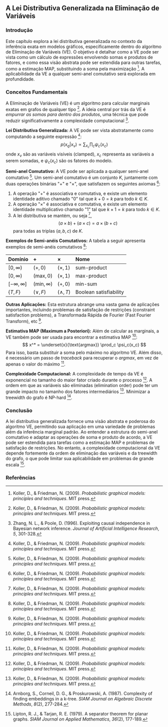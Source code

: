 ## A Lei Distributiva Generalizada na Eliminação de Variáveis
### Introdução
Este capítulo explora a lei distributiva generalizada no contexto da inferência exata em modelos gráficos, especificamente dentro do algoritmo de Eliminação de Variáveis (VE). O objetivo é detalhar como a VE pode ser vista como um cálculo de expressões envolvendo somas e produtos de fatores, e como essa visão abstrata pode ser estendida para outras tarefas, como a estimação MAP, substituindo a soma pela maximização [^717]. A aplicabilidade da VE a qualquer semi-anel comutativo será explorada em profundidade.

### Conceitos Fundamentais

A Eliminação de Variáveis (VE) é um algoritmo para calcular marginais exatas em grafos de qualquer tipo [^714]. A ideia central por trás da VE é *empurrar as somas para dentro dos produtos*, uma técnica que pode reduzir significativamente a complexidade computacional [^715].

**Lei Distributiva Generalizada:** A VE pode ser vista abstratamente como computando a seguinte expressão [^717]:
$$ p(x_q|x_v) \propto \sum_{x_c} \prod_c \psi_c(x_c) $$
onde $x_v$ são as variáveis visíveis (clamped), $x_c$ representa as variáveis a serem somadas, e $\psi_c(x_c)$ são os fatores do modelo.

**Semi-anel Comutativo:** A VE pode ser aplicada a qualquer semi-anel comutativo [^717]. Um semi-anel comutativo é um conjunto $K$, juntamente com duas operações binárias "+" e "×", que satisfazem os seguintes axiomas [^717]:
1.  A operação "+" é associativa e comutativa, e existe um elemento identidade aditivo chamado "0" tal que $k + 0 = k$ para todo $k \in K$.
2.  A operação "×" é associativa e comutativa, e existe um elemento identidade multiplicativo chamado "1" tal que $k \times 1 = k$ para todo $k \in K$.
3.  A lei distributiva se mantém, ou seja [^717],
    $$(a \times b) + (a \times c) = a \times (b + c)$$
    para todas as triplas $(a, b, c)$ de $K$.

**Exemplos de Semi-anéis Comutativos:** A tabela a seguir apresenta exemplos de semi-anéis comutativos [^718]:

| Domínio           | +        | ×        | Nome                   |
| :---------------- | :------- | :------- | :--------------------- |
| $[0, \infty)$     | $(+, 0)$ | $(\times, 1)$ | sum-product            |
| $[0, \infty)$     | $(\text{max}, 0)$ | $(\times, 1)$ | max-product            |
| $[-\infty, \infty]$ | $(\text{min}, \infty)$ | $(+, 0)$ | min-sum                |
| $\{T, F\}$        | $(\vee, F)$ | $(\wedge, T)$ | Boolean satisfiability |

**Outras Aplicações:** Esta estrutura abrange uma vasta gama de aplicações importantes, incluindo problemas de satisfação de restrições (constraint satisfaction problems), a Transformada Rápida de Fourier (Fast Fourier Transform), etc [^717].

**Estimativa MAP (Maximum a Posteriori):** Além de calcular as marginais, a VE também pode ser usada para encontrar a estimativa MAP [^717]:
$$ x^* = \underset{x}{\text{argmax}} \prod_c \psi_c(x_c) $$
Para isso, basta substituir a soma pelo máximo no algoritmo VE. Além disso, é necessário um passo de *traceback* para recuperar o *argmax*, em vez de apenas o valor do máximo [^717].

**Complexidade Computacional:** A complexidade de tempo da VE é exponencial no tamanho do maior fator criado durante o processo [^717]. A ordem em que as variáveis são eliminadas (elimination order) pode ter um grande impacto no tamanho dos fatores intermediários [^718]. Minimizar a treewidth do grafo é NP-hard [^719].

### Conclusão

A lei distributiva generalizada fornece uma visão abstrata e poderosa do algoritmo VE, permitindo sua aplicação em uma variedade de problemas além da inferência marginal padrão. Ao entender a estrutura do semi-anel comutativo e adaptar as operações de soma e produto de acordo, a VE pode ser estendida para tarefas como a estimação MAP e problemas de satisfação de restrições. No entanto, a complexidade computacional da VE depende fortemente da ordem de eliminação das variáveis e da treewidth do grafo, o que pode limitar sua aplicabilidade em problemas de grande escala [^720].

### Referências
[^714]: Koller, D., & Friedman, N. (2009). *Probabilistic graphical models: principles and techniques*. MIT press.
[^715]: Zhang, N. L., & Poole, D. (1996). Exploiting causal independence in Bayesian network inference. *Journal of Artificial Intelligence Research*, *5*, 301-328.
[^717]: Koller, D., & Friedman, N. (2009). *Probabilistic graphical models: principles and techniques*. MIT press.
[^718]: Koller, D., & Friedman, N. (2009). *Probabilistic graphical models: principles and techniques*. MIT press.
[^719]: Arnborg, S., Corneil, D. G., & Proskurowski, A. (1987). Complexity of finding embeddings in a k-tree. *SIAM Journal on Algebraic Discrete Methods*, *8*(2), 277-284.
[^720]: Lipton, R. J., & Tarjan, R. E. (1979). A separator theorem for planar graphs. *SIAM Journal on Applied Mathematics*, *36*(2), 177-189.
<!-- END -->